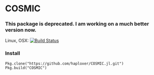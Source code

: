 # COSMIC
### This package is deprecated. I am working on a much better version now.

Linux, OSX: [![Build Status](https://travis-ci.org/haploxer/COSMIC.jl.svg?branch=master)](https://travis-ci.org/haploxer/COSMIC.jl)

### Install
    Pkg.clone("https://github.com/haploxer/COSMIC.jl.git")
    Pkg.build("COSMIC")
